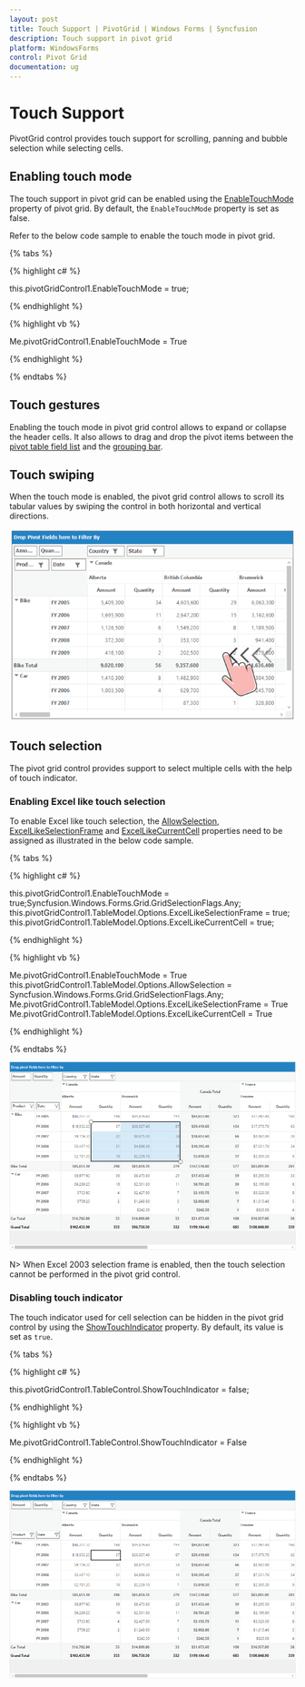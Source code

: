 ```yaml
---
layout: post
title: Touch Support | PivotGrid | Windows Forms | Syncfusion
description: Touch support in pivot grid
platform: WindowsForms
control: Pivot Grid
documentation: ug
---
```


# Touch Support

PivotGrid control provides touch support for scrolling, panning and bubble selection while selecting cells.

## Enabling touch mode

The touch support in pivot grid can be enabled using the [EnableTouchMode](https://help.syncfusion.com/cr/windowsforms/Syncfusion.PivotAnalysis.Windows~Syncfusion.Windows.Forms.PivotAnalysis.PivotGridControl~EnableTouchMode.html) property of pivot grid. By default, the `EnableTouchMode` property is set as false.

Refer to the below code sample to enable the touch mode in pivot grid.

{% tabs %}

{% highlight c# %}

this.pivotGridControl1.EnableTouchMode = true;

{% endhighlight %}

{% highlight vb %}

Me.pivotGridControl1.EnableTouchMode = True

{% endhighlight %}

{% endtabs %}

## Touch gestures

Enabling the touch mode in pivot grid control allows to expand or collapse the header cells. It also allows to drag and drop the pivot items between the [pivot table field list](https://help.syncfusion.com/windowsforms/pivotgrid/pivot-schema-designer) and the [grouping bar](https://help.syncfusion.com/windowsforms/pivotgrid/grouping-bar).

## Touch swiping

When the touch mode is enabled, the pivot grid control allows to scroll its tabular values by swiping the control in both horizontal and vertical directions.

![Touch-Support_img1](Touch-Support_images/Touch-Support_img1.png)

## Touch selection

The pivot grid control provides support to select multiple cells with the help of touch indicator.

### Enabling Excel like touch selection

To enable Excel like touch selection, the [AllowSelection](https://help.syncfusion.com/cr/windowsforms/Syncfusion.Grid.Windows~Syncfusion.Windows.Forms.Grid.GridModelOptions~AllowSelection.html), [ExcelLikeSelectionFrame](https://help.syncfusion.com/cr/windowsforms/Syncfusion.Grid.Windows~Syncfusion.Windows.Forms.Grid.GridModelOptions~ExcelLikeSelectionFrame.html) and [ExcelLikeCurrentCell](https://help.syncfusion.com/cr/windowsforms/Syncfusion.Grid.Windows~Syncfusion.Windows.Forms.Grid.GridModelOptions~ExcelLikeCurrentCell.html) properties need to be assigned as illustrated in the below code sample.

{% tabs %}

{% highlight c# %}

this.pivotGridControl1.EnableTouchMode = true;Syncfusion.Windows.Forms.Grid.GridSelectionFlags.Any;
this.pivotGridControl1.TableModel.Options.ExcelLikeSelectionFrame = true;
this.pivotGridControl1.TableModel.Options.ExcelLikeCurrentCell = true;

{% endhighlight %}

{% highlight vb %}

Me.pivotGridControl1.EnableTouchMode = True
this.pivotGridControl1.TableModel.Options.AllowSelection = Syncfusion.Windows.Forms.Grid.GridSelectionFlags.Any;
Me.pivotGridControl1.TableModel.Options.ExcelLikeSelectionFrame = True
Me.pivotGridControl1.TableModel.Options.ExcelLikeCurrentCell = True

{% endhighlight %}

{% endtabs %}

![Touch-Support_img2](Touch-Support_images/Touch-Support_img2.png)

N> When Excel 2003 selection frame is enabled, then the touch selection cannot be performed in the pivot grid control.

### Disabling touch indicator

The touch indicator used for cell selection can be hidden in the pivot grid control by using the [ShowTouchIndicator](https://help.syncfusion.com/cr/windowsforms/Syncfusion.Grid.Windows~Syncfusion.Windows.Forms.Grid.GridControlBase~ShowTouchIndicator.html) property. By default, its value is set as `true`.

{% tabs %}

{% highlight c# %}

this.pivotGridControl1.TableControl.ShowTouchIndicator = false;

{% endhighlight %}

{% highlight vb %}

Me.pivotGridControl1.TableControl.ShowTouchIndicator = False

{% endhighlight %}

{% endtabs %}

![Touch-Support_img3](Touch-Support_images/Touch-Support_img3.png)